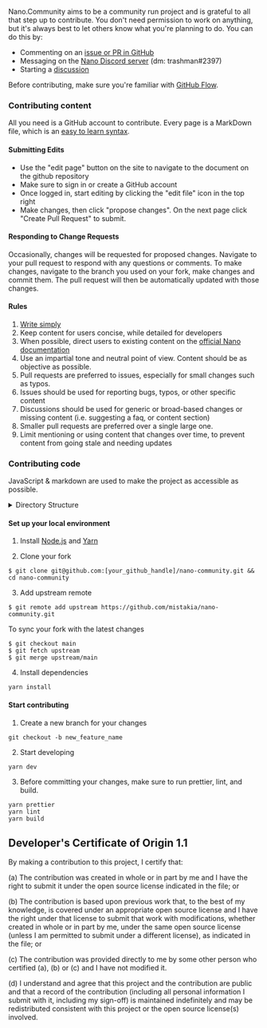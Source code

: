 Nano.Community aims to be a community run project and is grateful to all that step up to contribute. You don't need permission to work on anything, but it's always best to let others know what you're planning to do. You can do this by:

- Commenting on an [issue or PR in GitHub](https://github.com/mistakia/nano-community/issues)
- Messaging on the [Nano Discord server](https://chat.nano.org/) (dm: trashman#2397)
- Starting a [discussion](https://github.com/mistakia/nano-community/discussions)

Before contributing, make sure you're familiar with <a href="https://guides.github.com/introduction/flow/index.html" tagret="_blank">GitHub Flow</a>.

### Contributing content

All you need is a GitHub account to contribute. Every page is a MarkDown file, which is an <a href="https://guides.github.com/features/mastering-markdown/" target="_blank">easy to learn syntax</a>.

#### Submitting Edits

- Use the "edit page" button on the site to navigate to the document on the github repository
- Make sure to sign in or create a GitHub account
- Once logged in, start editing by clicking the "edit file" icon in the top right
- Make changes, then click "propose changes". On the next page click "Create Pull Request" to submit.

#### Responding to Change Requests

Occasionally, changes will be requested for proposed changes. Navigate to your pull request to respond with any questions or comments. To make changes, navigate to the branch you used on your fork, make changes and commit them. The pull request will then be automatically updated with those changes.

#### Rules

1. [Write simply](http://www.paulgraham.com/simply.html)
1. Keep content for users concise, while detailed for developers
1. When possible, direct users to existing content on the [official Nano documentation](https://docs.nano.org/)
1. Use an impartial tone and neutral point of view. Content should be as objective as possible.
1. Pull requests are preferred to issues, especially for small changes such as typos.
1. Issues should be used for reporting bugs, typos, or other specific content
1. Discussions should be used for generic or broad-based changes or missing content (i.e. suggesting a faq, or content section)
1. Smaller pull requests are preferred over a single large one.
1. Limit mentioning or using content that changes over time, to prevent content from going stale and needing updates

### Contributing code

JavaScript & markdown are used to make the project as accessible as possible.

<details>
  <summary>Directory Structure</summary>

```
|-- api         node.js api server for posts, network stats
|-- build       static html react entry points generated by react-snap
|-- db          schema for mysql
|-- docs        wiki & knowledge hub
|-- scripts     data aggregation or processing
|-- server      server configs
|-- src         single page react app (deployed to IPFS)
`-- tags        docs for each topic (content category)
```

</details>

#### Set up your local environment

1. Install [Node.js](https://nodejs.org/) and [Yarn](https://yarnpkg.com/)

2. Clone your fork

```
$ git clone git@github.com:[your_github_handle]/nano-community.git && cd nano-community
```

3. Add upstream remote

```
$ git remote add upstream https://github.com/mistakia/nano-community.git
```

To sync your fork with the latest changes

```
$ git checkout main
$ git fetch upstream
$ git merge upstream/main
```

4. Install dependencies

```
yarn install
```

#### Start contributing

1. Create a new branch for your changes

```
git checkout -b new_feature_name
```

2. Start developing

```
yarn dev
```

3. Before committing your changes, make sure to run prettier, lint, and build.

```
yarn prettier
yarn lint
yarn build
```

## Developer's Certificate of Origin 1.1

By making a contribution to this project, I certify that:

(a) The contribution was created in whole or in part by me and I
have the right to submit it under the open source license
indicated in the file; or

(b) The contribution is based upon previous work that, to the best
of my knowledge, is covered under an appropriate open source
license and I have the right under that license to submit that
work with modifications, whether created in whole or in part
by me, under the same open source license (unless I am
permitted to submit under a different license), as indicated
in the file; or

(c) The contribution was provided directly to me by some other
person who certified (a), (b) or (c) and I have not modified
it.

(d) I understand and agree that this project and the contribution
are public and that a record of the contribution (including all
personal information I submit with it, including my sign-off) is
maintained indefinitely and may be redistributed consistent with
this project or the open source license(s) involved.
